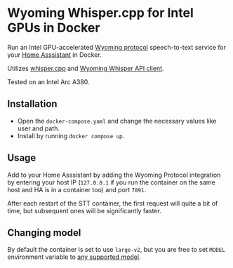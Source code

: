 # Wyoming Whisper.cpp for Intel GPUs in Docker

Run an Intel GPU-accelerated 
[Wyoming protocol](https://github.com/rhasspy/wyoming) speech-to-text service
for your [Home Asssistant](https://github.com/home-assistant/core) in Docker.

Utilizes [whisper.cpp](https://github.com/ggerganov/whisper.cpp) and 
[Wyoming Whisper API client](https://github.com/ser/wyoming-whisper-api-client).

Tested on an Intel Arc A380.

## Installation

- Open the `docker-compose.yaml` and change the necessary values like user and
  path.
- Install by running `docker compose up`.

## Usage

Add to your Home Asssistant by adding the Wyoming Protocol integration by entering your host IP (`127.0.0.1` if you run the container on the same host and HA is in a container too) and port `7891`.

After each restart of the STT container, the first request will quite a bit of time, but subsequent ones will be significantly faster.

## Changing model

By default the container is set to use `large-v2`, but you are free to set `MODEL` environment variable to [any supported model](https://github.com/ggerganov/whisper.cpp/blob/d682e150908e10caa4c15883c633d7902d385237/models/download-ggml-model.sh#L28).